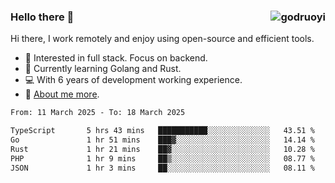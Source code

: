 ### Hello there 👋 <img align="right" src="https://github-readme-stats.vercel.app/api?username=godruoyi&show_icons=true" alt="godruoyi" />

Hi there, I work remotely and enjoy using open-source and efficient tools.

- 🔭 Interested in full stack. Focus on backend.
- 🌱 Currently learning Golang and Rust.
- 💻 With 6 years of development working experience.
- 👒 [About me more](https://godruoyi.com/posts/about-godruoyi).



<!--START_SECTION:waka-->

```txt
From: 11 March 2025 - To: 18 March 2025

TypeScript       5 hrs 43 mins   ███████████░░░░░░░░░░░░░░   43.51 %
Go               1 hr 51 mins    ███▓░░░░░░░░░░░░░░░░░░░░░   14.14 %
Rust             1 hr 21 mins    ██▓░░░░░░░░░░░░░░░░░░░░░░   10.28 %
PHP              1 hr 9 mins     ██▒░░░░░░░░░░░░░░░░░░░░░░   08.77 %
JSON             1 hr 3 mins     ██░░░░░░░░░░░░░░░░░░░░░░░   08.11 %
```

<!--END_SECTION:waka-->
